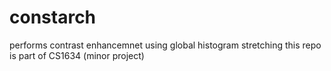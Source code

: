 # constarch
performs contrast enhancemnet using global histogram stretching
this repo is part of CS1634 (minor project)
